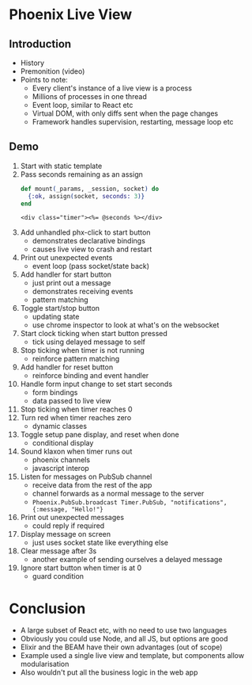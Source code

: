 # Phoenix Live View

## Introduction

* History
* Premonition (video)
* Points to note:
    - Every client's instance of a live view is a process
    - Millions of processes in one thread
    - Event loop, similar to React etc
    - Virtual DOM, with only diffs sent when the page changes
    - Framework handles supervision, restarting, message loop etc

## Demo

1. Start with static template
1. Pass seconds remaining as an assign
    ```elixir
    def mount(_params, _session, socket) do
      {:ok, assign(socket, seconds: 3)}
    end
    ```    
    ```html+eex
    <div class="timer"><%= @seconds %></div>
    ```
1. Add unhandled phx-click to start button
    - demonstrates declarative bindings
    - causes live view to crash and restart
1. Print out unexpected events
    - event loop (pass socket/state back)
1. Add handler for start button
    - just print out a message
    - demonstrates receiving events
    - pattern matching
1. Toggle start/stop button
    - updating state
    - use chrome inspector to look at what's on the websocket
1. Start clock ticking when start button pressed
    - tick using delayed message to self
1. Stop ticking when timer is not running
    - reinforce pattern matching
1. Add handler for reset button
    - reinforce binding and event handler
1. Handle form input change to set start seconds
    - form bindings
    - data passed to live view
1. Stop ticking when timer reaches 0
1. Turn red when timer reaches zero
    - dynamic classes
1. Toggle setup pane display, and reset when done
    - conditional display
1. Sound klaxon when timer runs out
    - phoenix channels
    - javascript interop
1. Listen for messages on PubSub channel
    - receive data from the rest of the app
    - channel forwards as a normal message to the server
    - `Phoenix.PubSub.broadcast Timer.PubSub, "notifications", {:message, "Hello!"}`
1. Print out unexpected messages
    - could reply if required
1. Display message on screen
    - just uses socket state like everything else
1. Clear message after 3s
    - another example of sending ourselves a delayed message
1. Ignore start button when timer is at 0
    - guard condition

# Conclusion

* A large subset of React etc, with no need to use two languages
* Obviously you could use Node, and all JS, but options are good
* Elixir and the BEAM have their own advantages (out of scope)
* Example used a single live view and template, but components allow
  modularisation
* Also wouldn't put all the business logic in the web app
